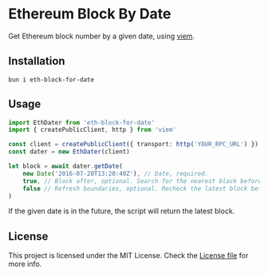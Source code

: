 # Ethereum Block By Date

Get Ethereum block number by a given date, using [viem](https://viem.sh).

## Installation

```
bun i eth-block-for-date
```

## Usage

```typescript
import EthDater from 'eth-block-for-date'
import { createPublicClient, http } from 'viem'

const client = createPublicClient({ transport: http('YOUR_RPC_URL') })
const dater = new EthDater(client)

let block = await dater.getDate(
	new Date('2016-07-20T13:20:40Z'), // Date, required.
	true, // Block after, optional. Search for the nearest block before or after the given date. True by default.
	false // Refresh boundaries, optional. Recheck the latest block before request. False by default
)
```

If the given date is in the future, the script will return the latest block.

## License

This project is licensed under the MIT License. Check the [License file](LICENSE) for more info.
